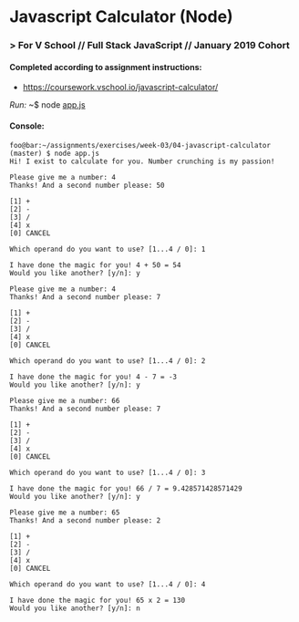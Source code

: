# Javascript Calculator (Node)
### > For V School // Full Stack JavaScript // January 2019 Cohort

#### Completed according to assignment instructions: 
- https://coursework.vschool.io/javascript-calculator/

*Run:* ~$ node <a href="app.js">app.js</a>

#### Console:
```console
foo@bar:~/assignments/exercises/week-03/04-javascript-calculator (master) $ node app.js
Hi! I exist to calculate for you. Number crunching is my passion!

Please give me a number: 4
Thanks! And a second number please: 50

[1] +
[2] -
[3] /
[4] x
[0] CANCEL

Which operand do you want to use? [1...4 / 0]: 1

I have done the magic for you! 4 + 50 = 54
Would you like another? [y/n]: y

Please give me a number: 4
Thanks! And a second number please: 7

[1] +
[2] -
[3] /
[4] x
[0] CANCEL

Which operand do you want to use? [1...4 / 0]: 2

I have done the magic for you! 4 - 7 = -3
Would you like another? [y/n]: y

Please give me a number: 66
Thanks! And a second number please: 7

[1] +
[2] -
[3] /
[4] x
[0] CANCEL

Which operand do you want to use? [1...4 / 0]: 3

I have done the magic for you! 66 / 7 = 9.428571428571429
Would you like another? [y/n]: y

Please give me a number: 65
Thanks! And a second number please: 2

[1] +
[2] -
[3] /
[4] x
[0] CANCEL

Which operand do you want to use? [1...4 / 0]: 4

I have done the magic for you! 65 x 2 = 130
Would you like another? [y/n]: n
```
